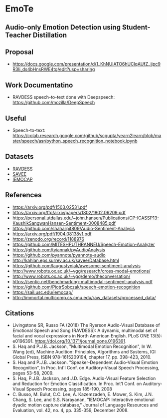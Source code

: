 # EmoTe

## Audio-only Emotion Detection using Student-Teacher Distillation

## Proposal

- <https://docs.google.com/presentation/d/1_KhNUIATO6hUClqAUfZ_jjpc9R3Ij_ds4bHnsRWE4tg/edit?usp=sharing>

## Work Documentatino

- RAVDESS speech-to-text done with Deepspeech: <https://github.com/mozilla/DeepSpeech>

## Useful

- Speech-to-text: <https://colab.research.google.com/github/scgupta/yearn2learn/blob/master/speech/asr/python_speech_recognition_notebook.ipynb>

## Datasets

- [RAVDESS](https://github.com/robertjkeck2/EmoTe/tree/master/data/RAVDESS)
- [SAVEE](https://github.com/robertjkeck2/EmoTe/tree/master/data/SAVEE)
- [IEMOCAP](https://github.com/robertjkeck2/EmoTe/tree/master/data/IEMOCAP)

## References

- <https://arxiv.org/pdf/1503.02531.pdf>
- <https://arxiv.org/ftp/arxiv/papers/1802/1802.06209.pdf>
- <https://personal.utdallas.edu/~john.hansen/Publications/CP-ICASSP13-KaushikSangwanHansen-Sentiment-0008485.pdf>
- <https://github.com/shaharpit809/Audio-Sentiment-Analysis>
- <https://arxiv.org/pdf/1904.08138v1.pdf>
- <https://zenodo.org/record/1188976>
- <https://github.com/MITESHPUTHRANNEU/Speech-Emotion-Analyzer>
- <https://github.com/tyiannak/pyAudioAnalysis>
- <https://github.com/pyannote/pyannote-audio>
- <http://kahlan.eps.surrey.ac.uk/savee/Database.html>
- <https://github.com/laugustyniak/awesome-sentiment-analysis>
- <http://www.robots.ox.ac.uk/~vgg/research/cross-modal-emotions/>
- <http://www.robots.ox.ac.uk/~vgg/demo/theconversation/>
- <https://sentic.net/benchmarking-multimodal-sentiment-analysis.pdf>
- <https://github.com/PiotrSobczak/speech-emotion-recognition>
- <https://sail.usc.edu/iemocap/>
- <http://immortal.multicomp.cs.cmu.edu/raw_datasets/processed_data/>

## Citations

- Livingstone SR, Russo FA (2018) The Ryerson Audio-Visual Database of Emotional Speech and Song (RAVDESS): A dynamic, multimodal set of facial and vocal expressions in North American English. PLoS ONE 13(5): e0196391. https://doi.org/10.1371/journal.pone.0196391.
- S. Haq and P.J.B. Jackson, "Multimodal Emotion Recognition", In W. Wang (ed), Machine Audition: Principles, Algorithms and Systems, IGI Global Press, ISBN 978-1615209194, chapter 17, pp. 398-423, 2010.
- S. Haq and P.J.B. Jackson. "Speaker-Dependent Audio-Visual Emotion Recognition", In Proc. Int'l Conf. on Auditory-Visual Speech Processing, pages 53-58, 2009.
- S. Haq, P.J.B. Jackson, and J.D. Edge. Audio-Visual Feature Selection and Reduction for Emotion Classification. In Proc. Int'l Conf. on Auditory-Visual Speech Processing, pages 185-190, 2008
- C. Busso, M. Bulut, C.C. Lee, A. Kazemzadeh, E. Mower, S. Kim, J.N. Chang, S. Lee, and S.S. Narayanan, "IEMOCAP: Interactive emotional dyadic motion capture database," Journal of Language Resources and Evaluation, vol. 42, no. 4, pp. 335-359, December 2008.
